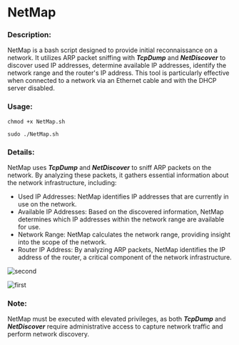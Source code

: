 # NetMap
<h3>Description: </h3>
NetMap is a bash script designed to provide initial reconnaissance on a network. It utilizes ARP packet sniffing with <i><b>TcpDump</b></i> and <i><b>NetDiscover</b></i> to discover used IP addresses, determine available IP addresses, identify the network range and the router's IP address. This tool is particularly effective when connected to a network via an Ethernet cable and with the DHCP server disabled.
<h3>Usage: </h3>
<pre><code>chmod +x NetMap.sh</code></pre>
<pre><code>sudo ./NetMap.sh</code></pre>
<h3>Details: </h3>
NetMap uses <i><b>TcpDump</b></i> and <i><b>NetDiscover</b></i> to sniff ARP packets on the network. By analyzing these packets, it gathers essential information about the network infrastructure, including:
<ul>
<li>Used IP Addresses: NetMap identifies IP addresses that are currently in use on the network.</li>
<li>Available IP Addresses: Based on the discovered information, NetMap determines which IP addresses within the network range are available for use.</li>
<li>Network Range: NetMap calculates the network range, providing insight into the scope of the network.</li>
<li>Router IP Address: By analyzing ARP packets, NetMap identifies the IP address of the router, a critical component of the network infrastructure.</li>
</ul>

![second](https://github.com/IBarrous/NetMap/assets/126162952/5346b4ae-14de-4818-bd3f-2eabcb9688ec)

![first](https://github.com/IBarrous/NetMap/assets/126162952/c8276b3d-f71c-444e-a68b-f03292612858)

<h3>Note:</h3>
NetMap must be executed with elevated privileges, as both <i><b>TcpDump</b></i> and <i><b>NetDiscover</b></i> require administrative access to capture network traffic and perform network discovery.

